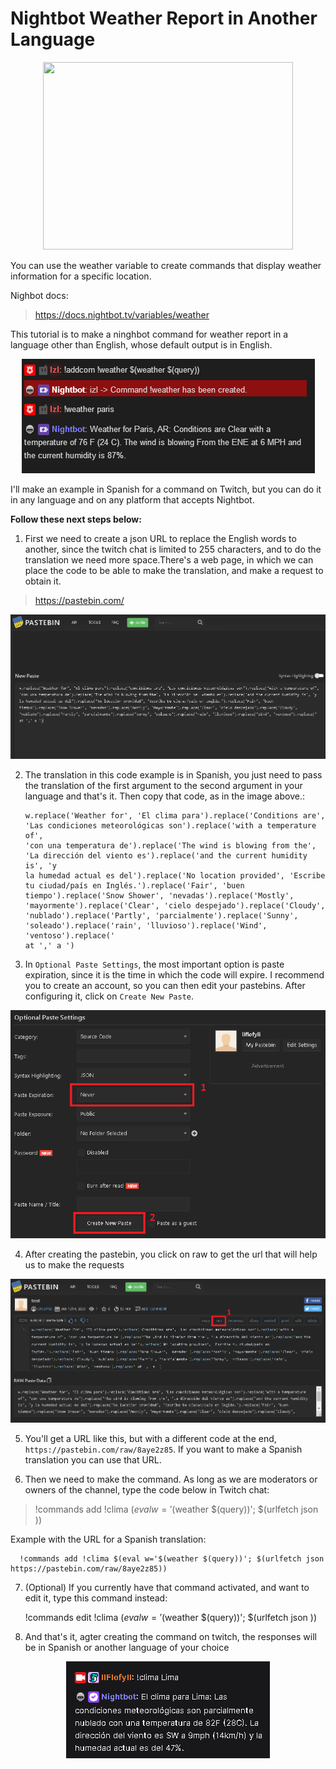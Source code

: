 # Nightbot Weather Report in Another Language

<p align="center">
  <img src=https://cdn.dribbble.com/users/4323909/screenshots/14123163/media/06d26522e0dc02864bb5a6175f778194.png?compress=1&resize=400x300 width="400" height="300">
</p>

You can use the weather variable to create commands that display weather information for a specific location.

Nighbot docs:

> https://docs.nightbot.tv/variables/weather

This tutorial is to make a ninghbot command for weather report in a language other than English, whose default output is in English.

<p align="center">
  <img src="https://github.com/JesusAcuna/Nightbot-Weather-Report-in-Another-Language/blob/main/images/weather%20report%20command.png">
</p>

I'll make an example in Spanish for a command on Twitch, but you can do it in any language and on any platform that accepts Nightbot.

<b>Follow these next steps below:</b>

1. First we need to create a json URL to replace the English words to another, since the twitch chat is limited to 255 characters, and to do the translation we need more space.There's a web page, in which we can place the code to be able to make the translation, and make a request to obtain it.

> https://pastebin.com/

<p align="center">
  <img src="https://github.com/JesusAcuna/Nightbot-Weather-Report-in-Another-Language/blob/main/images/pastebin.png">
</p>

2. The translation in this code example is in Spanish, you just need to pass the translation of the first argument to the second argument in your language and that's it. Then copy that code, as in the image above.:

       w.replace('Weather for', 'El clima para').replace('Conditions are', 'Las condiciones meteorológicas son').replace('with a temperature of',
       'con una temperatura de').replace('The wind is blowing from the', 'La dirección del viento es').replace('and the current humidity is', 'y
       la humedad actual es del').replace('No location provided', 'Escribe tu ciudad/país en Inglés.').replace('Fair', 'buen
       tiempo').replace('Snow Shower', 'nevadas').replace('Mostly', 'mayormente').replace('Clear', 'cielo despejado').replace('Cloudy',
       'nublado').replace('Partly', 'parcialmente').replace('Sunny', 'soleado').replace('rain', 'lluvioso').replace('Wind', 'ventoso').replace(' 
       at ',' a ')

3. In `Optional Paste Settings`, the most important option is paste expiration, since it is the time in which the code will expire. I recommend you to create
an account, so you can then edit your pastebins. After configuring it, click on `Create New Paste`.

<p align="center">
  <img src="https://github.com/JesusAcuna/Nightbot-Weather-Report-in-Another-Language/blob/main/images/pastebin_settings.png">
</p>
  
4. After creating the pastebin, you click on raw to get the url that will help us to make the requests

<p align="center">
  <img src="https://github.com/JesusAcuna/Nightbot-Weather-Report-in-Another-Language/blob/main/images/pastebin_raw.png">
</p>

5. You'll get a URL like this, but with a different code at the end, `https://pastebin.com/raw/8aye2z85`. If you want to make a Spanish translation you can use that URL. 

6. Then we need to make the command. As long as we are moderators or owners of the channel, type the code below in Twitch chat:

> !commands add !clima $(eval w='$(weather $(query))'; $(urlfetch json <URL>))

Example with the URL for a Spanish translation:

      !commands add !clima $(eval w='$(weather $(query))'; $(urlfetch json https://pastebin.com/raw/8aye2z85))

7. (Optional) If you currently have that command activated, and want to edit it, type this command instead:

      !commands edit !clima $(eval w='$(weather $(query))'; $(urlfetch json <URL>))

8. And that's it, agter creating the command on twitch, the responses will be in Spanish or another language of your choice

<p align="center">
  <img src="https://github.com/JesusAcuna/Nightbot-Weather-Report-in-Another-Language/blob/main/images/spanish_output.png">
</p>










